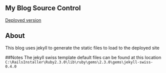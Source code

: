 ## My Blog Source Control
[Deployed version](http://blog.grantemersonharper.com)

## About
This blog uses jekyll to generate the static files to load to the deployed site

##Notes
The jekyll swiss template default files can be found at this location
`C:\RailsInstaller\Ruby2.3.0\lib\ruby\gems\2.3.0\gems\jekyll-swiss-0.4.0`
